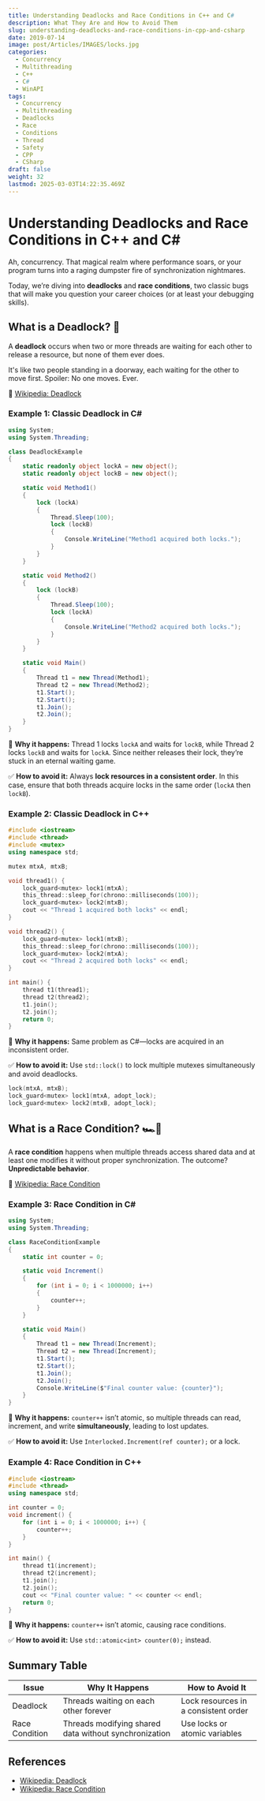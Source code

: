 ```yaml
---
title: Understanding Deadlocks and Race Conditions in C++ and C#
description: What They Are and How to Avoid Them
slug: understanding-deadlocks-and-race-conditions-in-cpp-and-csharp
date: 2019-07-14
image: post/Articles/IMAGES/locks.jpg
categories:
  - Concurrency
  - Multithreading
  - C++
  - C#
  - WinAPI
tags:
  - Concurrency
  - Multithreading
  - Deadlocks
  - Race
  - Conditions
  - Thread
  - Safety
  - CPP
  - CSharp
draft: false
weight: 32
lastmod: 2025-03-03T14:22:35.469Z
---
```

# Understanding Deadlocks and Race Conditions in C++ and C\#

Ah, concurrency. That magical realm where performance soars, or your program turns into a raging dumpster fire of synchronization nightmares.

Today, we’re diving into **deadlocks** and **race conditions**, two classic bugs that will make you question your career choices (or at least your debugging skills).

<!-- Let’s break them down, with **examples** and **solutions** to keep your code from going full chaos mode.
-->

## What is a Deadlock? 🤯

A **deadlock** occurs when two or more threads are waiting for each other to release a resource, but none of them ever does.

It's like two people standing in a doorway, each waiting for the other to move first. Spoiler: No one moves. Ever.

📖 [Wikipedia: Deadlock](https://en.wikipedia.org/wiki/Deadlock)

### Example 1: Classic Deadlock in C\#

```csharp
using System;
using System.Threading;

class DeadlockExample
{
    static readonly object lockA = new object();
    static readonly object lockB = new object();

    static void Method1()
    {
        lock (lockA)
        {
            Thread.Sleep(100);
            lock (lockB)
            {
                Console.WriteLine("Method1 acquired both locks.");
            }
        }
    }

    static void Method2()
    {
        lock (lockB)
        {
            Thread.Sleep(100);
            lock (lockA)
            {
                Console.WriteLine("Method2 acquired both locks.");
            }
        }
    }

    static void Main()
    {
        Thread t1 = new Thread(Method1);
        Thread t2 = new Thread(Method2);
        t1.Start();
        t2.Start();
        t1.Join();
        t2.Join();
    }
}
```

🔴 **Why it happens:** Thread 1 locks `lockA` and waits for `lockB`, while Thread 2 locks `lockB` and waits for `lockA`. Since neither releases their lock, they’re stuck in an eternal waiting game.

✅ **How to avoid it:** Always **lock resources in a consistent order**. In this case, ensure that both threads acquire locks in the same order (`lockA` then `lockB`).

### Example 2: Classic Deadlock in C++

```cpp
#include <iostream>
#include <thread>
#include <mutex>
using namespace std;

mutex mtxA, mtxB;

void thread1() {
    lock_guard<mutex> lock1(mtxA);
    this_thread::sleep_for(chrono::milliseconds(100));
    lock_guard<mutex> lock2(mtxB);
    cout << "Thread 1 acquired both locks" << endl;
}

void thread2() {
    lock_guard<mutex> lock1(mtxB);
    this_thread::sleep_for(chrono::milliseconds(100));
    lock_guard<mutex> lock2(mtxA);
    cout << "Thread 2 acquired both locks" << endl;
}

int main() {
    thread t1(thread1);
    thread t2(thread2);
    t1.join();
    t2.join();
    return 0;
}
```

🔴 **Why it happens:** Same problem as C#—locks are acquired in an inconsistent order.

✅ **How to avoid it:** Use `std::lock()` to lock multiple mutexes simultaneously and avoid deadlocks.

```cpp
lock(mtxA, mtxB);
lock_guard<mutex> lock1(mtxA, adopt_lock);
lock_guard<mutex> lock2(mtxB, adopt_lock);
```

## What is a Race Condition? 🏎️💨

A **race condition** happens when multiple threads access shared data and at least one modifies it without proper synchronization. The outcome? **Unpredictable behavior**.

📖 [Wikipedia: Race Condition](https://en.wikipedia.org/wiki/Race_condition)

### Example 3: Race Condition in C\#

```csharp
using System;
using System.Threading;

class RaceConditionExample
{
    static int counter = 0;

    static void Increment()
    {
        for (int i = 0; i < 1000000; i++)
        {
            counter++;
        }
    }

    static void Main()
    {
        Thread t1 = new Thread(Increment);
        Thread t2 = new Thread(Increment);
        t1.Start();
        t2.Start();
        t1.Join();
        t2.Join();
        Console.WriteLine($"Final counter value: {counter}");
    }
}
```

🔴 **Why it happens:** `counter++` isn’t atomic, so multiple threads can read, increment, and write **simultaneously**, leading to lost updates.

✅ **How to avoid it:** Use `Interlocked.Increment(ref counter);` or a lock.

### Example 4: Race Condition in C++

```cpp
#include <iostream>
#include <thread>
using namespace std;

int counter = 0;
void increment() {
    for (int i = 0; i < 1000000; i++) {
        counter++;
    }
}

int main() {
    thread t1(increment);
    thread t2(increment);
    t1.join();
    t2.join();
    cout << "Final counter value: " << counter << endl;
    return 0;
}
```

🔴 **Why it happens:** `counter++` isn’t atomic, causing race conditions.

✅ **How to avoid it:** Use `std::atomic<int> counter(0);` instead.

## Summary Table

| Issue          | Why It Happens                                        | How to Avoid It                      |
| -------------- | ----------------------------------------------------- | ------------------------------------ |
| Deadlock       | Threads waiting on each other forever                 | Lock resources in a consistent order |
| Race Condition | Threads modifying shared data without synchronization | Use locks or atomic variables        |

## References

* [Wikipedia: Deadlock](https://en.wikipedia.org/wiki/Deadlock)
* [Wikipedia: Race Condition](https://en.wikipedia.org/wiki/Race_condition)
